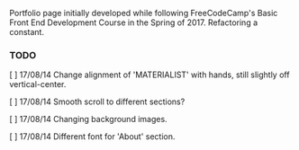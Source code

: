 Portfolio page initially developed while following FreeCodeCamp's Basic Front End Development Course in the Spring of 2017. Refactoring a constant.

### TODO
[ ] 17/08/14 Change alignment of 'MATERIALIST' with hands, still slightly off vertical-center.

[ ] 17/08/14 Smooth scroll to different sections?

[ ] 17/08/14 Changing background images.

[ ] 17/08/14 Different font for 'About' section.
